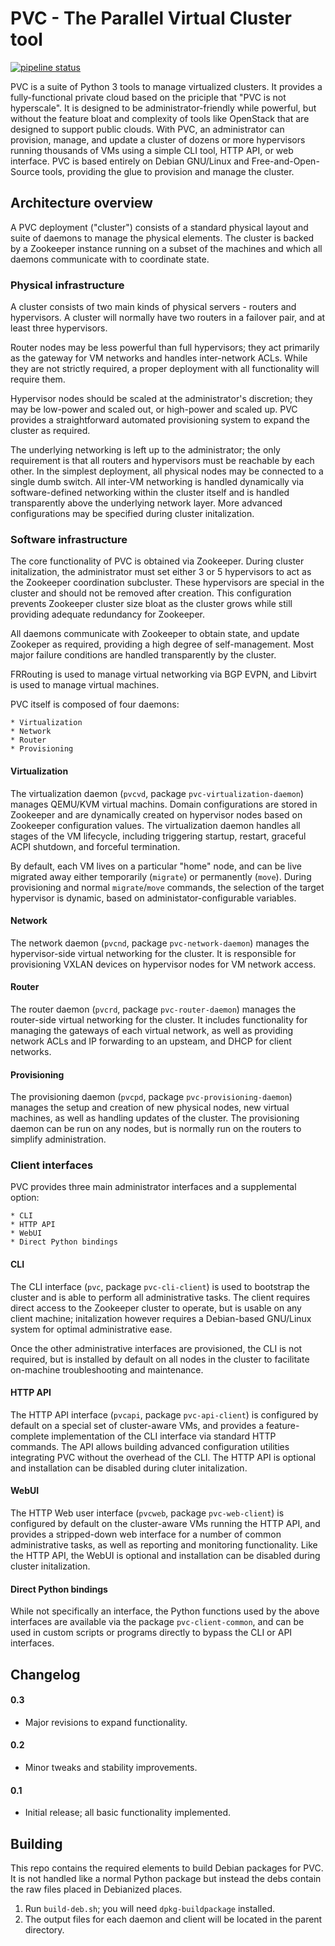 # PVC - The Parallel Virtual Cluster tool

[![pipeline status](https://git.bonifacelabs.ca/bonifacelabs/pvc/badges/master/pipeline.svg)](https://git.bonifacelabs.ca/bonifacelabs/pvc/commits/master)

PVC is a suite of Python 3 tools to manage virtualized clusters. It provides a fully-functional private cloud based on the priciple that "PVC is not hyperscale". It is designed to be administrator-friendly while powerful, but without the feature bloat and complexity of tools like OpenStack that are designed to support public clouds. With PVC, an administrator can provision, manage, and update a cluster of dozens or more hypervisors running thousands of VMs using a simple CLI tool, HTTP API, or web interface. PVC is based entirely on Debian GNU/Linux and Free-and-Open-Source tools, providing the glue to provision and manage the cluster.

## Architecture overview

A PVC deployment ("cluster") consists of a standard physical layout and suite of daemons to manage the physical elements. The cluster is backed by a Zookeeper instance running on a subset of the machines and which all daemons communicate with to coordinate state.

### Physical infrastructure

A cluster consists of two main kinds of physical servers - routers and hypervisors. A cluster will normally have two routers in a failover pair, and at least three hypervisors.

Router nodes may be less powerful than full hypervisors; they act primarily as the gateway for VM networks and handles inter-network ACLs. While they are not strictly required, a proper deployment with all functionality will require them.

Hypervisor nodes should be scaled at the administrator's discretion; they may be low-power and scaled out, or high-power and scaled up. PVC provides a straightforward automated provisioning system to expand the cluster as required.

The underlying networking is left up to the administrator; the only requirement is that all routers and hypervisors must be reachable by each other. In the simplest deployment, all physical nodes may be connected to a single dumb switch. All inter-VM networking is handled dynamically via software-defined networking within the cluster itself and is handled transparently above the underlying network layer. More advanced configurations may be specified during cluster initalization.

### Software infrastructure

The core functionality of PVC is obtained via Zookeeper. During cluster initalization, the administrator must set either 3 or 5 hypervisors to act as the Zookeeper coordination subcluster. These hypervisors are special in the cluster and should not be removed after creation. This configuration prevents Zookeeper cluster size bloat as the cluster grows while still providing adequate redundancy for Zookeeper.

All daemons communicate with Zookeeper to obtain state, and update Zookeper as required, providing a high degree of self-management. Most major failure conditions are handled transparently by the cluster.

FRRouting is used to manage virtual networking via BGP EVPN, and Libvirt is used to manage virtual machines.

PVC itself is composed of four daemons:

    * Virtualization
    * Network
    * Router
    * Provisioning

#### Virtualization

The virtualization daemon (`pvcvd`, package `pvc-virtualization-daemon`) manages QEMU/KVM virtual machins. Domain configurations are stored in Zookeeper and are dynamically created on hypervisor nodes based on Zookeeper configuration values. The virtualization daemon handles all stages of the VM lifecycle, including triggering startup, restart, graceful ACPI shutdown, and forceful termination.

By default, each VM lives on a particular "home" node, and can be live migrated away either temporarily (`migrate`) or permanently (`move`). During provisioning and normal `migrate`/`move` commands, the selection of the target hypervisor is dynamic, based on administator-configurable variables.

#### Network

The network daemon (`pvcnd`, package `pvc-network-daemon`) manages the hypervisor-side virtual networking for the cluster. It is responsible for provisioning VXLAN devices on hypervisor nodes for VM network access.

#### Router

The router daemon (`pvcrd`, package `pvc-router-daemon`) manages the router-side virtual networking for the cluster. It includes functionality for managing the gateways of each virtual network, as well as providing network ACLs and IP forwarding to an upsteam, and DHCP for client networks.

#### Provisioning

The provisioning daemon (`pvcpd`, package `pvc-provisioning-daemon`) manages the setup and creation of new physical nodes, new virtual machines, as well as handling updates of the cluster. The provisioning daemon can be run on any nodes, but is normally run on the routers to simplify administration.


### Client interfaces

PVC provides three main administrator interfaces and a supplemental option:

    * CLI
    * HTTP API
    * WebUI
    * Direct Python bindings

#### CLI

The CLI interface (`pvc`, package `pvc-cli-client`) is used to bootstrap the cluster and is able to perform all administrative tasks. The client requires direct access to the Zookeeper cluster to operate, but is usable on any client machine; initalization however requires a Debian-based GNU/Linux system for optimal administrative ease.

Once the other administrative interfaces are provisioned, the CLI is not required, but is installed by default on all nodes in the cluster to facilitate on-machine troubleshooting and maintenance.

#### HTTP API

The HTTP API interface (`pvcapi`, package `pvc-api-client`) is configured by default on a special set of cluster-aware VMs, and provides a feature-complete implementation of the CLI interface via standard HTTP commands. The API allows building advanced configuration utilities integrating PVC without the overhead of the CLI. The HTTP API is optional and installation can be disabled during cluter initalization.

#### WebUI

The HTTP Web user interface (`pvcweb`, package `pvc-web-client`) is configured by default on the cluster-aware VMs running the HTTP API, and provides a stripped-down web interface for a number of common administrative tasks, as well as reporting and monitoring functionality. Like the HTTP API, the WebUI is optional and installation can be disabled during cluster initalization.

#### Direct Python bindings

While not specifically an interface, the Python functions used by the above interfaces are available via the package `pvc-client-common`, and can be used in custom scripts or programs directly to bypass the CLI or API interfaces.

## Changelog

#### 0.3

* Major revisions to expand functionality.

#### 0.2

* Minor tweaks and stability improvements.

#### 0.1

* Initial release; all basic functionality implemented.

## Building

This repo contains the required elements to build Debian packages for PVC. It is not handled like a normal Python package but instead the debs contain the raw files placed in Debianized places.

1. Run `build-deb.sh`; you will need `dpkg-buildpackage` installed.
2. The output files for each daemon and client will be located in the parent directory.
